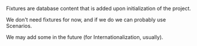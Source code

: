 Fixtures are database content that is added upon initialization of the project.

We don't need fixtures for now, and if we do we can probably use Scenarios.

We may add some in the future (for Internationalization, usually).
